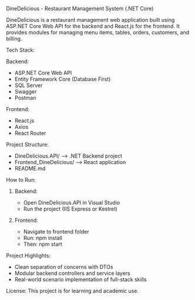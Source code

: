 DineDelicious - Restaurant Management System (.NET Core)

DineDelicious is a restaurant management web application built using ASP.NET Core Web API for the backend and React.js for the frontend. It provides modules for managing menu items, tables, orders, customers, and billing.

Tech Stack:

Backend:
- ASP.NET Core Web API
- Entity Framework Core (Database First)
- SQL Server
- Swagger
- Postman

Frontend:
- React.js
- Axios
- React Router

Project Structure:
- DineDelicious.API/        --> .NET Backend project
- Frontend_DineDelicious/   --> React application
- README.md

How to Run:

1. Backend:
   - Open DineDelicious.API in Visual Studio
   - Run the project (IIS Express or Kestrel)

2. Frontend:
   - Navigate to frontend folder
   - Run: npm install
   - Then: npm start

Project Highlights:
- Clean separation of concerns with DTOs
- Modular backend controllers and service layers
- Real-world scenario implementation of full-stack skills

License:
This project is for learning and academic use.
